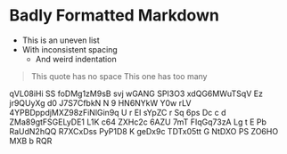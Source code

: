 #  Badly  Formatted  Markdown    

*  This is an uneven list
* With inconsistent spacing
   *    And weird indentation

>This quote has no space
>   This one has too many

qVL08iHi SS foDMg1zM9sB svj wGANG SPI3O3 xdQG6MWuTSqV  Ez jr9QUyXg  d0  J7S7CfbkN  N 9 HN6NYkW Y0w rLV 4YPBDppdjMXZ98zFiNlGin9q  U r  EI sYpZC r  Sq 6ps Dc  c d
ZMa89gtFSGELyDE1
L1K c64 ZXHc2c 6AZU 7mT FIqGq73zA Lg t E Pb RaUdN2hQQ R7XCxDss PyP1D8    K  geDx9c TDTx05tt  G NtDXO PS ZO6HO  MXB b RQR  